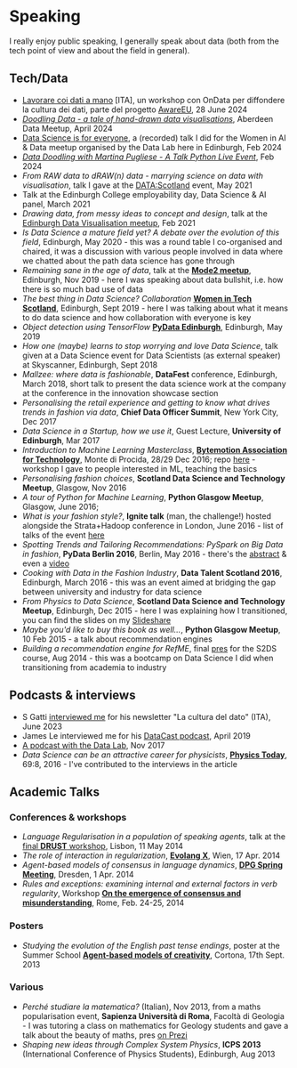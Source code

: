 # Speaking

I really enjoy public speaking, I generally speak about data (both from the tech point of view and about the field in general). 

## Tech/Data

* [Lavorare coi dati a mano](https://docs.google.com/presentation/d/1KV57lAFSVfjmO6XHeZ5vH9FtiIFrikJ4BxMPwQB6zGA/edit?pli=1#slide=id.g2e7a510a23c_2_65) [ITA], un workshop con OnData per diffondere la cultura dei dati, parte del progetto [AwareEU](https://www.infonodes.org/awareeu), 28 June 2024
* [*Doodling Data - a tale of hand-drawn data visualisations*](https://ti.to/code-the-city/adm-apr-2024), Aberdeen Data Meetup, April 2024
* [Data Science is for everyone](https://www.youtube.com/watch?v=QWViWZOxCw8), a (recorded) talk I did for the Women in AI & Data meetup organised by the Data Lab here in Edinburgh, Feb 2024
* [*Data Doodling with Martina Pugliese - A Talk Python Live Event*](https://www.youtube.com/live/KeegA_uzzSo?si=MfFPtz7fxFhmY5IW), Feb 2024
* *From RAW data to dRAW(n) data - marrying science on data with visualisation*, talk I gave at the [DATA:Scotland](https://www.youtube.com/watch?v=7vQn1UFFGls&t=19s) event, May 2021
* Talk at the Edinburgh College employability day, Data Science & AI panel, March 2021
* *Drawing data, from messy ideas to concept and design*, talk at the [Edinburgh Data Visualisation meetup](https://www.meetup.com/meetup-group-vBHbCmgh/events/274944711/), Feb 2021
* *Is Data Science a mature field yet? A debate over the evolution of this field*, Edinburgh, May 2020 - this was a round table I co-organised and chaired, it was a discussion with various people involved in data where we chatted about the path data science has gone through
* *Remaining sane in the age of data*, talk at the [**Mode2 meetup**](https://www2.slideshare.net/martinapugliese1800/remaining-sane-in-the-age-of-data), Edinburgh, Nov 2019 - here I was speaking about data bullshit, i.e. how there is so much bad use of data
* *The best thing in Data Science? Collaboration* [**Women in Tech Scotland**](https://www2.slideshare.net/martinapugliese1800/the-best-thing-in-data-science-collaboration), Edinburgh, Sept 2019 - here I was talking about what it means to do data science and how collaboration with everyone is key
* *Object detection using TensorFlow* [**PyData Edinburgh**](https://github.com/pydataedinburgh/meetups/tree/1c5a2055cc37b50bf292de010f3489a466bd34a8/meetup-2019-05-02/martina-pugliese-object-detection-tensorflow), Edinburgh, May 2019
* *How one (maybe) learns to stop worrying and love Data Science*, talk given at a Data Science event for Data Scientists (as external speaker) at Skyscanner, Edinburgh, Sept 2018
* *Mallzee: where data is fashionable*, **DataFest** conference, Edinburgh, March 2018, short talk to present the data science work at the company at the conference in the innovation showcase section
* *Personalising the retail experience and getting to know what drives trends in fashion via data*, **Chief Data Officer Summit**, New York City, Dec 2017
* *Data Science in a Startup, how we use it*, Guest Lecture, **University of Edinburgh**, Mar 2017
* *Introduction to Machine Learning Masterclass*, [**Bytemotion Association for Technology**](http://www.bytemotion.it), Monte di Procida, 28/29 Dec 2016; repo [here](https://github.com/martinapugliese/bytemotion-masterclass2016) - workshop I gave to people interested in ML, teaching the basics
* *Personalising fashion choices*, **Scotland Data Science and Technology Meetup**, Glasgow, Nov 2016
* *A tour of Python for Machine Learning*, **Python Glasgow Meetup**, Glasgow, June 2016;
* *What is your fashion style?*, **Ignite talk** (man, the challenge!) hosted alongside the Strata+Hadoop conference in London, June 2016 - list of talks of the event [here](http://conferences.oreilly.com/strata/hadoop-big-data-eu/public/schedule/detail/51480)
* *Spotting Trends and Tailoring Recommendations: PySpark on Big Data in fashion*, **PyData Berlin 2016**, Berlin, May 2016 - there's the [abstract](http://pydata.org/berlin2016/schedule/presentation/3/) & even a [video](https://www.youtube.com/watch?v=iQ-naTZr8tM)
* *Cooking with Data in the Fashion Industry*, **Data Talent Scotland 2016**, Edinburgh, March 2016 - this was an event aimed at bridging the gap between university and industry for data science
* *From Physics to Data Science*, **Scotland Data Science and Technology Meetup**, Edinburgh, Dec 2015 - here I was explaining how I transitioned, you can find the slides on my [Slideshare](https://www2.slideshare.net/martinapugliese1800/fromphysicstodatascience)
* *Maybe you'd like to buy this book as well...*, **Python Glasgow Meetup**, 10 Feb 2015 - a talk about recommendation engines
* *Building a recommendation engine for RefME*, final [pres](https://www2.slideshare.net/martinapugliese1800/140903-ref-mepresentation) for the S2DS course, Aug 2014 - this was a bootcamp on Data Science I did when transitioning from academia to industry

## Podcasts & interviews

* S Gatti [interviewed me](https://stefanogatti.substack.com/p/d9a33d3d-ef88-4fde-a7a6-49280a38bd2f) for his newsletter "La cultura del dato" (ITA), June 2023
* James Le interviewed me for his [DataCast podcast](https://jameskle.com/writes/martina-pugliese), April 2019
* [A podcast with the Data Lab](https://thedatalab.podbean.com/e/martina-pugliese-data-science-lead-at-mallzee/), Nov 2017
* *Data Science can be an attractive career for physicists*, [**Physics Today**](http://physicstoday.scitation.org/doi/full/10.1063/PT.3.3261), 69:8, 2016 - I've contributed to the interviews in the article

## Academic Talks 

### Conferences & workshops

* *Language Regularisation in a population of speaking agents*, talk at the [final **DRUST** workshop](http://www.eurounderstanding.eu/events/final-conference/), Lisbon, 11 May 2014 
* *The role of interaction in regularization*, **[Evolang X](http://vienna.evolang.org)**, Wien, 17 Apr. 2014
* *Agent-based models of consensus in language dynamics*, [**DPG Spring Meeting**](http://dresden14.dpg-tagungen.de/index.html?lang=en), Dresden, 1 Apr. 2014
* *Rules and exceptions: examining internal and external factors in verb regularity*, Workshop [**On the emergence of consensus and misunderstanding**](https://emergcons.wordpress.com), Rome, Feb. 24-25, 2014

### Posters

* *Studying the evolution of the English past tense endings*, poster at the Summer School **[Agent-based models of creativity](https://ai.vub.ac.be/cortona-2013/)**, Cortona, 17th Sept. 2013

### Various

* *Perché studiare la matematica?* (Italian), Nov 2013, from a maths popularisation event, **Sapienza Università di Roma**, Facoltà di Geologia - I was tutoring a class on mathematics for Geology students and gave a talk about the beauty of maths, pres [on Prezi](https://prezi.com/olmliyeajays/perche-studiare-la-matematica/)
* *Shaping new ideas through Complex System Physics*, **ICPS 2013** (International Conference of Physics Students), Edinburgh, Aug 2013
